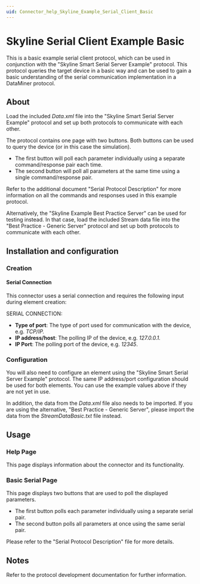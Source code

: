 ```yaml
---
uid: Connector_help_Skyline_Example_Serial_Client_Basic
---
```


# Skyline Serial Client Example Basic

This is a basic example serial client protocol, which can be used in conjunction with the "Skyline Smart Serial Server Example" protocol. This protocol queries the target device in a basic way and can be used to gain a basic understanding of the serial communication implementation in a DataMiner protocol.

## About

Load the included *Data.xml* file into the "Skyline Smart Serial Server Example" protocol and set up both protocols to communicate with each other.

The protocol contains one page with two buttons. Both buttons can be used to query the device (or in this case the simulation).

- The first button will poll each parameter individually using a separate command/response pair each time.
- The second button will poll all parameters at the same time using a single command/response pair.

Refer to the additional document "Serial Protocol Description" for more information on all the commands and responses used in this example protocol.

Alternatively, the "Skyline Example Best Practice Server" can be used for testing instead. In that case, load the included Stream data file into the "Best Practice - Generic Server" protocol and set up both protocols to communicate with each other.

## Installation and configuration

### Creation

#### Serial Connection

This connector uses a serial connection and requires the following input during element creation:

SERIAL CONNECTION:

- **Type of port**: The type of port used for communication with the device, e.g. *TCP/IP.*
- **IP address/host**: The polling IP of the device, e.g. *127.0.0.1.*
- **IP Port**: The polling port of the device, e.g. *12345*.

### Configuration

You will also need to configure an element using the "Skyline Smart Serial Server Example" protocol. The same IP address/port configuration should be used for both elements. You can use the example values above if they are not yet in use.

In addition, the data from the *Data.xml* file also needs to be imported. If you are using the alternative, "Best Practice - Generic Server", please import the data from the *StreamDataBasic.txt* file instead.

## Usage

### Help Page

This page displays information about the connector and its functionality.

### Basic Serial Page

This page displays two buttons that are used to poll the displayed parameters.

- The first button polls each parameter individually using a separate serial pair.
- The second button polls all parameters at once using the same serial pair.

Please refer to the "Serial Protocol Description" file for more details.

## Notes

Refer to the protocol development documentation for further information.
